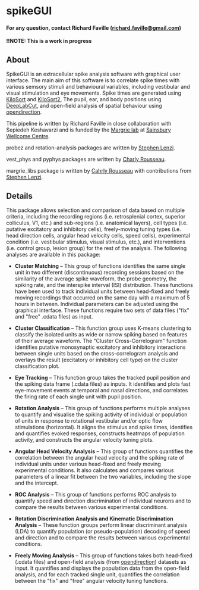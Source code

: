 # spikeGUI 
#### For any question, contact Richard Faville (richard.faville@gmail.com)
**!!NOTE: This is a work in progress**

## About
SpikeGUI is an extracellular spike analysis software with graphical user interface. The main aim of this software is to correlate spike times with various semsory stimuli and behavioural variables, including vestibular and visual stimulation and eye movements. Spike times are generated using [KiloSort](https://github.com/cortex-lab/KiloSort) and [KiloSort2](https://github.com/MouseLand/Kilosort), The pupil, ear, and body positions using [DeepLabCut](https://github.com/AlexEMG/DeepLabCut), and open-field analysis of spatial behaviour using [opendirection](https://github.com/adamltyson/opendirection). 

This pipeline is written by Richard Faville in close collaboration with Sepiedeh Keshavarzi and is funded by the [Margrie lab](https://www.sainsburywellcome.org/web/groups/margrie-lab) at [Sainsbury Wellcome Centre](https://www.sainsburywellcome.org/web/). 

probez and rotation-analysis packages are written by [Stephen Lenzi](https://github.com/stephenlenzi). 

vest_phys and pyphys packages are written by [Charly Rousseau](https://github.com/crousseau). 

margrie_libs package is written by [Cahrly Rousseau](https://github.com/crousseau) with contributions from [Stephen Lenzi](https://github.com/stephenlenzi). 

## Details

This package allows selection and comparison of data based on multiple criteria, including the recording regions (i.e. retrosplenial cortex, superior colliculus, V1, etc.) and sub-regions (i.e. anatomical layers), cell types (i.e. putative excitatory and inhibitory cells), freely-moving tuning types (i.e. head direction cells, angular head velocity cells, speed cells), experimental condition (i.e. vestibular stimulus, visual stimulus, etc.), and interventions (i.e. control group, lesion group) for the rest of the analysis. The following analyses are available in this package:

* **Cluster Matching** – This group of functions identifies the same single unit in two different (discontinuous) recording sessions based on the similarity of the average spike waveform, the probe geometry, the spiking rate, and the interspike interval (ISI) distribution. These functions have been used to track individual units between head-fixed and freely moving recordings that occurred on the same day with a maximum of 5 hours in between. Individual parameters can be adjusted using the graphical interface. These functions require two sets of data files ("fix" and "free" .cdata files) as input.

* **Cluster Classification** – This function group uses K-means clustering to classify the isolated units as wide or narrow spiking based on features of their average waveform. The "Cluster Cross-Correlogram" function identifies putative monosynaptic excitatory and inhibitory interactions between single units based on the cross-correlogram analysis and overlays the result (excitatory or inhibitory cell type) on the cluster classification plot.

* **Eye Tracking** – This function group takes the tracked pupil position and the spiking data frame (.cdata files) as inputs. It identifies and plots fast eye-movement events at temporal and nasal directions, and correlates the firing rate of each single unit with pupil position. 

* **Rotation Analysis** – This group of functions performs multiple analyses to quantify and visualise the spiking activity of individual or population of units in response to rotational vestibular and/or optic flow stimulations (horizontal). It aligns the stimulus and spike times, identifies and quantifies evoked responses, constructs heatmaps of population activity, and constructs the angular velocity tuning plots. 

* **Angular Head Velocity Analysis** – This group of functions quantifies the correlation between the angular head velocity and the spiking rate of individual units under various head-fixed and freely moving experimental conditions. It also calculates and compares various parameters of a linear fit between the two variables, including the slope and the intercept. 

* **ROC Analysis** – This group of functions performs ROC analysis to quantify speed and direction discrimination of individual neurons and to compare the results between various experimental conditions.

* **Rotation Discrimination Analysis and Kinematic Discrimination Analysis** – These function groups perform linear discriminant analysis (LDA) to quantify population (or pseudo-population) decoding of speed and direction and to compare the results between various experimental conditions. 

* **Freely Moving Analysis** – This group of functions takes both head-fixed (.cdata files) and open-field analysis (from [opendirection](https://github.com/adamltyson/opendirection)) datasets as input. It quantifies and displays the population data from the open-field analysis, and for each tracked single unit, quantifies the correlation between the "fix" and "free" angular velocity tuning functions. 
